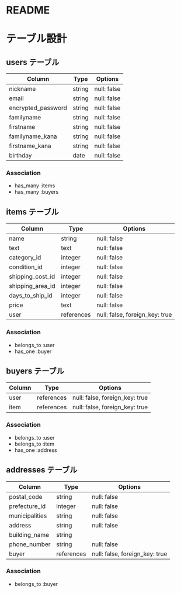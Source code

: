# README
# テーブル設計

## users テーブル

| Column               | Type   | Options     |
| ----------           | ------ | ----------- |
| nickname             | string | null: false |
| email                | string | null: false |
| encrypted_password   | string | null: false |
| familyname           | string | null: false |
| firstname            | string | null: false |
| familyname_kana      | string | null: false |
| firstname_kana       | string | null: false |
| birthday             | date   | null: false |


### Association

- has_many :items
- has_many :buyers




## items テーブル

| Column              | Type       | Options                        |
| -----------         | ---------- | ------------------------------ |
| name                | string     | null: false                    |
| text                | text       | null: false                    |
| category_id         | integer    | null: false                    |
| condition_id        | integer    | null: false                    |
| shipping_cost_id    | integer    | null: false                    |
| shipping_area_id    | integer    | null: false                    |
| days_to_ship_id     | integer    | null: false                    |
| price               | text       | null: false                    |
| user                | references | null: false, foreign_key: true |


### Association

- belongs_to :user
- has_one :buyer


## buyers テーブル

| Column      | Type       | Options                        |
| ----------- | ---------- | ------------------------------ |
| user        | references | null: false, foreign_key: true |
| item        | references | null: false, foreign_key: true |



### Association

- belongs_to :user
- belongs_to :item
- has_one :address




## addresses テーブル

| Column              | Type       | Options                        |
| -----------         | ---------- | ------------------------------ |
| postal_code         | string     | null: false                    |
| prefecture_id      | integer    | null: false                    |
| municipalities      | string     | null: false                    |
| address             | string     | null: false                    |
| building_name       | string     |                                |
| phone_number        | string     | null: false                    |
| buyer               | references | null: false, foreign_key: true |


### Association

- belongs_to :buyer